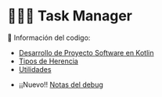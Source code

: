 # 🧔🏾‍♂️ Task Manager

📘 Información del codigo:

- [Desarrollo de Proyecto Software en Kotlin](docs/Dev_projecto_software.md)
- [Tipos de Herencia](docs/TipoHerencia.md)
- [Utilidades](docs/Utils.md)
* ¡¡Nuevo!! [Notas del debug]()
